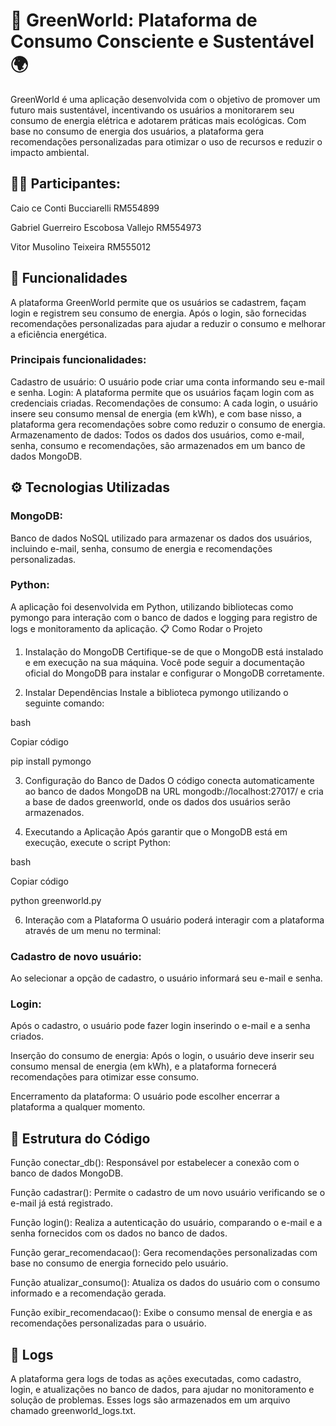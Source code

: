 # **🌱 GreenWorld: Plataforma de Consumo Consciente e Sustentável🌍**

GreenWorld é uma aplicação desenvolvida com o objetivo de promover um futuro mais sustentável, incentivando os usuários a monitorarem seu consumo de energia elétrica e adotarem práticas mais ecológicas. Com base no consumo de energia dos usuários, a plataforma gera recomendações personalizadas para otimizar o uso de recursos e reduzir o impacto ambiental.

## 👩‍💻 Participantes:
Caio ce Conti Bucciarelli RM554899

Gabriel Guerreiro Escobosa Vallejo RM554973

Vitor Musolino Teixeira RM555012


## **🚀 Funcionalidades**
A plataforma GreenWorld permite que os usuários se cadastrem, façam login e registrem seu consumo de energia. Após o login, são fornecidas recomendações personalizadas para ajudar a reduzir o consumo e melhorar a eficiência energética.

### Principais funcionalidades: 

Cadastro de usuário: O usuário pode criar uma conta informando seu e-mail e senha.
Login: A plataforma permite que os usuários façam login com as credenciais criadas.
Recomendações de consumo: A cada login, o usuário insere seu consumo mensal de energia (em kWh), e com base nisso, a plataforma gera recomendações sobre como reduzir o consumo de energia.
Armazenamento de dados: Todos os dados dos usuários, como e-mail, senha, consumo e recomendações, são armazenados em um banco de dados MongoDB.
## **⚙️ Tecnologias Utilizadas**
### MongoDB: 
Banco de dados NoSQL utilizado para armazenar os dados dos usuários, incluindo e-mail, senha, consumo de energia e recomendações personalizadas.
### Python: 
A aplicação foi desenvolvida em Python, utilizando bibliotecas como pymongo para interação com o banco de dados e logging para registro de logs e monitoramento da aplicação.
📋 Como Rodar o Projeto
1. Instalação do MongoDB
Certifique-se de que o MongoDB está instalado e em execução na sua máquina. Você pode seguir a documentação oficial do MongoDB para instalar e configurar o MongoDB corretamente.

2. Instalar Dependências
Instale a biblioteca pymongo utilizando o seguinte comando:

bash

Copiar código

pip install pymongo

3. Configuração do Banco de Dados
O código conecta automaticamente ao banco de dados MongoDB na URL mongodb://localhost:27017/ e cria a base de dados greenworld, onde os dados dos usuários serão armazenados.

4. Executando a Aplicação
Após garantir que o MongoDB está em execução, execute o script Python:

bash

Copiar código

python greenworld.py

6. Interação com a Plataforma
O usuário poderá interagir com a plataforma através de um menu no terminal:

### Cadastro de novo usuário: 
Ao selecionar a opção de cadastro, o usuário informará seu e-mail e senha.
### Login: 
Após o cadastro, o usuário pode fazer login inserindo o e-mail e a senha criados.

Inserção do consumo de energia: Após o login, o usuário deve inserir seu consumo mensal de energia (em kWh), e a plataforma fornecerá recomendações para otimizar esse consumo.

Encerramento da plataforma: O usuário pode escolher encerrar a plataforma a qualquer momento.
## **🔧 Estrutura do Código**
Função conectar_db(): Responsável por estabelecer a conexão com o banco de dados MongoDB.

Função cadastrar(): Permite o cadastro de um novo usuário verificando se o e-mail já está registrado.

Função login(): Realiza a autenticação do usuário, comparando o e-mail e a senha fornecidos com os dados no banco de dados.

Função gerar_recomendacao(): Gera recomendações personalizadas com base no consumo de energia fornecido pelo usuário.

Função atualizar_consumo(): Atualiza os dados do usuário com o consumo informado e a recomendação gerada.

Função exibir_recomendacao(): Exibe o consumo mensal de energia e as recomendações personalizadas para o usuário.

## 📝 Logs
A plataforma gera logs de todas as ações executadas, como cadastro, login, e atualizações no banco de dados, para ajudar no monitoramento e solução de problemas. Esses logs são armazenados em um arquivo chamado greenworld_logs.txt.





